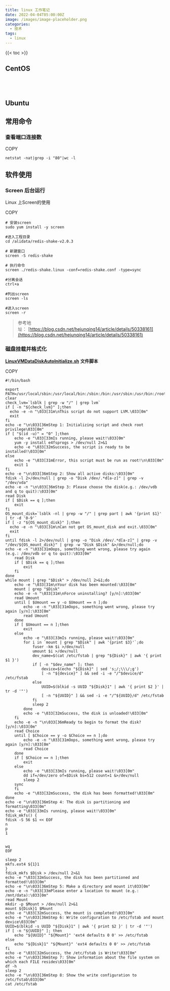 ```yaml
---
title: linux 工作笔记
date: 2022-04-04T05:00:00Z
image: /images/image-placeholder.png
categories:
  - 技术
tags:
  - linux
---
```

<!--more-->

{{< toc >}}
## CentOS

## [](https://littleriver.cc/linux#heading-httpsdocslittleriverccv1referenceslinuxcentos "Permalink")[​](https://docs.littleriver.cc/v1/references/linux#centos)

## [](https://littleriver.cc/linux#heading-ubuntuhttpsdocslittleriverccv1referenceslinuxubuntu "Permalink")Ubuntu[​](https://docs.littleriver.cc/v1/references/linux#ubuntu)

## [](https://littleriver.cc/linux#heading-httpsdocslittleriverccv1referenceslinuxe5b8b8e794a8e591bde4bba4 "Permalink")常用命令[​](https://docs.littleriver.cc/v1/references/linux#%E5%B8%B8%E7%94%A8%E5%91%BD%E4%BB%A4)

### [](https://littleriver.cc/linux#heading-httpsdocslittleriverccv1referenceslinuxe69fa5e79c8be7abafe58fa3e8bf9ee68ea5e695b0 "Permalink")查看端口连接数[​](https://docs.littleriver.cc/v1/references/linux#%E6%9F%A5%E7%9C%8B%E7%AB%AF%E5%8F%A3%E8%BF%9E%E6%8E%A5%E6%95%B0)

COPY

```shell
netstat -nat|grep -i "80"|wc -l
```

## [](https://littleriver.cc/linux#heading-httpsdocslittleriverccv1referenceslinuxe8bdafe4bbb6e4bdbfe794a8 "Permalink")软件使用[​](https://docs.littleriver.cc/v1/references/linux#%E8%BD%AF%E4%BB%B6%E4%BD%BF%E7%94%A8)

### [](https://littleriver.cc/linux#heading-screen-httpsdocslittleriverccv1referenceslinuxscreen-e5908ee58fb0e8bf90e8a18c "Permalink")Screen 后台运行[​](https://docs.littleriver.cc/v1/references/linux#screen-%E5%90%8E%E5%8F%B0%E8%BF%90%E8%A1%8C)

Linux 上Screen的使用

COPY

```shell
# 安装screen
sudo yum install -y screen

#进入工程目录
cd /alidata/redis-shake-v2.0.3

# 新建窗口
screen -S redis-shake

# 执行命令
screen ./redis-shake.linux -conf=redis-shake.conf -type=sync

#分离会话
ctrl+a

#列出screen
screen -ls

#进入screen
screen -r
```

> 参考地址： [https://blog.csdn.net/hejunqing14/article/details/50338161](https://blog.csdn.net/hejunqing14/article/details/50338161)

### [](https://littleriver.cc/linux#heading-httpsdocslittleriverccv1referenceslinuxe7a381e79b98e68c82e8bdbde5b9b6e6a0bce5bc8fe58c96 "Permalink")磁盘挂载并格式化[​](https://docs.littleriver.cc/v1/references/linux#%E7%A3%81%E7%9B%98%E6%8C%82%E8%BD%BD%E5%B9%B6%E6%A0%BC%E5%BC%8F%E5%8C%96)

[](http://linuxvmdatadiskautoinitialize.sh/)**[LinuxVMDataDiskAutoInitialize.sh](http://linuxvmdatadiskautoinitialize.sh/)** **文件脚本**

COPY

```shell
#!/bin/bash

export PATH=/usr/local/sbin:/usr/local/bin:/sbin:/bin:/usr/sbin:/usr/bin:/root/bin
clear
check_lvm=`lsblk | grep -w "/" | grep lvm`
if [ -n "${check_lvm}" ];then
  echo -e -n "\033[31m\nThis script do not support LVM.\033[0m"
  exit
fi
echo -e "\n\033[36mStep 1: Initializing script and check root privilege\033[0m"
if [ "$(id -u)" = "0" ];then  
    echo -e "\033[33mIs running, please wait!\033[0m"
    yum -y install e4fsprogs > /dev/null 2>&1
    echo -e "\033[32mSuccess, the script is ready to be installed!\033[0m"
else
    echo -e "\033[31mError, this script must be run as root!\n\033[0m"
    exit 1
fi
echo -e "\n\033[36mStep 2: Show all active disks:\033[0m"
fdisk -l 2>/dev/null | grep -o "Disk /dev/.*d[a-z]" | grep -v "/dev/vda"
echo -e -n "\n\033[36mStep 3: Please choose the disk(e.g.: /dev/vdb and q to quit):\033[0m"
read Disk
if [ $Disk == q ];then
    exit
fi
OS_mount_disk=`lsblk -nl | grep -w "/" | grep part | awk '{print $1}' | tr -d '0-9'`
if [ -z "${OS_mount_disk}" ];then
  echo -e -n "\033[31m\nCan not get OS_mount_disk and exit.\033[0m"
  exit
fi
until fdisk -l 2>/dev/null | grep -o "Disk /dev/.*d[a-z]" | grep -v "/dev/${OS_mount_disk}" | grep -w "Disk $Disk" &>/dev/null;do
echo -e -n "\033[31mOops, something went wrong, please try again (e.g.: /dev/vdb or q to quit):\033[0m"
    read Disk
    if [ $Disk == q ];then
        exit
    fi
done
while mount | grep "$Disk" > /dev/null 2>&1;do
    echo -e "\033[31m\nYour disk has been mounted:\033[0m"
    mount | grep "$Disk"
    echo -e -n "\033[31m\nForce uninstalling? [y/n]:\033[0m"
    read Umount
    until [ $Umount == y -o $Umount == n ];do
        echo -e -n "\033[31mOops, something went wrong, please try again [y/n]:\033[0m"
        read Umount
    done
    if [ $Umount == n ];then
        exit
    else
        echo -e "\033[33mIs running, please wait!\033[0m"
        for i in `mount | grep "$Disk" | awk '{print $3}'`;do
            fuser -km $i >/dev/null
            umount $i >/dev/null
            dev_name=$(cat /etc/fstab | grep "${Disk}" | awk '{ print $1 }')
            if [ -n "$dev_name" ]; then
                device=$(echo "${Disk}" | sed 's;/;\\\/;g')
                [ -n "${device}" ] && sed -i -e "/^$device/d" /etc/fstab
            else
                UUID=$(blkid -s UUID "${Disk}1" | awk '{ print $2 }' | tr -d '"')
                [ -n "${UUID}" ] && sed -i -e "/^${UUID}/d" /etc/fstab
            fi
            sleep 2
        done
        echo -e "\033[32mSuccess, the disk is unloaded!\033[0m"
    fi
    echo -e -n "\n\033[36mReady to begin to format the disk? [y/n]:\033[0m"
    read Choice
    until [ $Choice == y -o $Choice == n ];do
        echo -e -n "\033[31mOops, something went wrong, please try again [y/n]:\033[0m"
        read Choice
    done
    if [ $Choice == n ];then
        exit
    else
        echo -e "\033[33mIs running, please wait!\033[0m"
        dd if=/dev/zero of=$Disk bs=512 count=1 &>/dev/null
        sleep 2
    sync
    fi
    echo -e "\033[32mSuccess, the disk has been formatted!\033[0m"
done
echo -e "\n\033[36mStep 4: The disk is partitioning and formatting\033[0m"
echo -e "\033[33mIs running, please wait!\033[0m"
fdisk_mkfs() {
fdisk -S 56 $1 << EOF
n
p
1


wq
EOF

sleep 2
mkfs.ext4 ${1}1
}
fdisk_mkfs $Disk > /dev/null 2>&1
echo -e "\033[32mSuccess, the disk has been partitioned and formatted!\033[0m"
echo -e "\n\033[36mStep 5: Make a directory and mount it\033[0m"
echo -e -n "\033[33mPlease enter a location to mount (e.g.: /mnt/data):\033[0m"
read Mount
mkdir -p $Mount > /dev/null 2>&1
mount ${Disk}1 $Mount
echo -e "\033[32mSuccess, the mount is completed!\033[0m"
echo -e "\n\033[36mStep 6: Write configuration to /etc/fstab and mount device\033[0m"
UUID=$(blkid -s UUID "${Disk}1" | awk '{ print $2 }' | tr -d '"')
if [ -n "${UUID}" ]; then
    echo "${UUID}" "${Mount}" 'ext4 defaults 0 0' >> /etc/fstab
else
    echo "${Disk}1" "${Mount}" 'ext4 defaults 0 0' >> /etc/fstab
fi
echo -e "\033[32mSuccess, the /etc/fstab is Write!\033[0m"
echo -e "\n\033[36mStep 7: Show information about the file system on which each FILE resides\033[0m"
df -h
sleep 2
echo -e "\n\033[36mStep 8: Show the write configuration to /etc/fstab\033[0m"
cat /etc/fstab
```